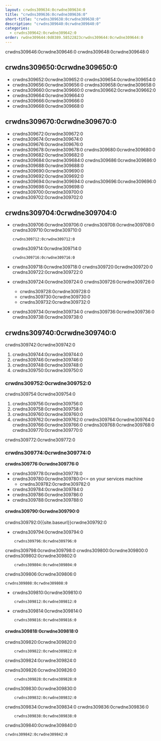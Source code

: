 ```yaml
---
layout: crwdns309634:0crwdne309634:0
title: "crwdns309636:0crwdne309636:0"
short-title: "crwdns309638:0crwdne309638:0"
description: "crwdns309640:0crwdne309640:0"
categories:
  - crwdns309642:0crwdne309642:0
order: rwdne309644:0d0389.58522823crwdns309644:0crwdne309644:0
---
```


crwdns309646:0crwdne309646:0 crwdns309648:0crwdne309648:0

## crwdns309650:0crwdne309650:0

* crwdns309652:0crwdne309652:0 crwdns309654:0crwdne309654:0
* crwdns309656:0crwdne309656:0 crwdns309658:0crwdne309658:0
* crwdns309660:0crwdne309660:0 crwdns309662:0crwdne309662:0
* crwdns309664:0crwdne309664:0
* crwdns309666:0crwdne309666:0
* crwdns309668:0crwdne309668:0

## crwdns309670:0crwdne309670:0

* crwdns309672:0crwdne309672:0
* crwdns309674:0crwdne309674:0
* crwdns309676:0crwdne309676:0
* crwdns309678:0crwdne309678:0 crwdns309680:0crwdne309680:0
* crwdns309682:0crwdne309682:0
* crwdns309684:0crwdne309684:0 crwdns309686:0crwdne309686:0
* crwdns309688:0crwdne309688:0
* crwdns309690:0crwdne309690:0
* crwdns309692:0crwdne309692:0
* crwdns309694:0crwdne309694:0 crwdns309696:0crwdne309696:0
* crwdns309698:0crwdne309698:0
* crwdns309700:0crwdne309700:0
* crwdns309702:0crwdne309702:0


## crwdns309704:0crwdne309704:0

* crwdns309706:0crwdne309706:0 crwdns309708:0crwdne309708:0 crwdns309710:0crwdne309710:0

  ```
  crwdns309712:0crwdne309712:0
  ```

  crwdns309714:0crwdne309714:0

  ```
  crwdns309716:0crwdne309716:0
  ```

* crwdns309718:0crwdne309718:0 crwdns309720:0crwdne309720:0 crwdns309722:0crwdne309722:0
* crwdns309724:0crwdne309724:0 crwdns309726:0crwdne309726:0

  * crwdns309728:0crwdne309728:0
  * crwdns309730:0crwdne309730:0
  * crwdns309732:0crwdne309732:0

* crwdns309734:0crwdne309734:0 crwdns309736:0crwdne309736:0 crwdns309738:0crwdne309738:0

## crwdns309740:0crwdne309740:0
crwdns309742:0crwdne309742:0

1. crwdns309744:0crwdne309744:0
2. crwdns309746:0crwdne309746:0
3. crwdns309748:0crwdne309748:0
4. crwdns309750:0crwdne309750:0

### crwdns309752:0crwdne309752:0

crwdns309754:0crwdne309754:0

1. crwdns309756:0crwdne309756:0
2. crwdns309758:0crwdne309758:0
3. crwdns309760:0crwdne309760:0
4. crwdns309762:0crwdne309762:0 crwdns309764:0crwdne309764:0 crwdns309766:0crwdne309766:0 crwdns309768:0crwdne309768:0 crwdns309770:0crwdne309770:0

crwdns309772:0crwdne309772:0

### crwdns309774:0crwdne309774:0

**crwdns309776:0crwdne309776:0**

- crwdns309778:0crwdne309778:0
- crwdns309780:0crwdne309780:0<= on your services machine
  - crwdns309782:0crwdne309782:0
- crwdns309784:0crwdne309784:0
- crwdns309786:0crwdne309786:0
- crwdns309788:0crwdne309788:0

#### crwdns309790:0crwdne309790:0

crwdns309792:0{{site.baseurl}}crwdne309792:0

- crwdns309794:0crwdne309794:0

```
    crwdns309796:0crwdne309796:0
```

crwdns309798:0crwdne309798:0 crwdns309800:0crwdne309800:0 crwdns309802:0crwdne309802:0

```
    crwdns309804:0crwdne309804:0
```

crwdns309806:0crwdne309806:0
```
crwdns309808:0crwdne309808:0
```

- crwdns309810:0crwdne309810:0

```
    crwdns309812:0crwdne309812:0
```

- crwdns309814:0crwdne309814:0

```
    crwdns309816:0crwdne309816:0
```

#### crwdns309818:0crwdne309818:0

crwdns309820:0crwdne309820:0

```
    crwdns309822:0crwdne309822:0
```

crwdns309824:0crwdne309824:0

crwdns309826:0crwdne309826:0
```
    crwdns309828:0crwdne309828:0
```

crwdns309830:0crwdne309830:0

```
    crwdns309832:0crwdne309832:0
```

crwdns309834:0crwdne309834:0 crwdns309836:0crwdne309836:0

```
    crwdns309838:0crwdne309838:0
```

crwdns309840:0crwdne309840:0
```
crwdns309842:0crwdne309842:0
```
